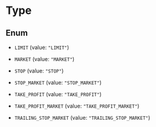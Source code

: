 

# Type

## Enum


* `LIMIT` (value: `"LIMIT"`)

* `MARKET` (value: `"MARKET"`)

* `STOP` (value: `"STOP"`)

* `STOP_MARKET` (value: `"STOP_MARKET"`)

* `TAKE_PROFIT` (value: `"TAKE_PROFIT"`)

* `TAKE_PROFIT_MARKET` (value: `"TAKE_PROFIT_MARKET"`)

* `TRAILING_STOP_MARKET` (value: `"TRAILING_STOP_MARKET"`)



